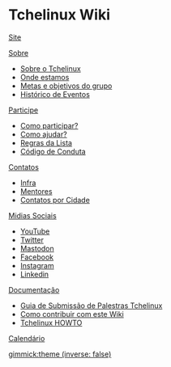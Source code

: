 # Tchelinux Wiki

[Site](http://tchelinux.org)

[Sobre]()

  * [Sobre o Tchelinux](sobre.md)
  * [Onde estamos](onde.md)
  * [Metas e objetivos do grupo](metas.md)
  * [Histórico de Eventos](eventos/historico_eventos.md)

[Participe]()

  * [Como participar?](como_participar.md)
  * [Como ajudar?](como_ajudar.md)
  * [Regras da Lista](regras.md)
  * [Código de Conduta](conduta.md)

[Contatos]()

  * [Infra](infra.md)
  * [Mentores](mentores.md)
  * [Contatos por Cidade](cidades.md)

[Midias Sociais]()

  * [YouTube](https://www.youtube.com/c/tchelinux)
  * [Twitter](https://twitter.com/tchelinux)
  * [Mastodon](https://mastodon.social/@tchelinux)
  * [Facebook](https://facebook.com/tchelinux)
  * [Instagram](https://instagram.com/tchelinux)
  * [Linkedin](https://www.linkedin.com/groups/771307)

[Documentação]()

  * [Guia de Submissão de Palestras Tchelinux](guidelines.md)
  * [Como contribuir com este Wiki](docs/contribuir/contribuir.md)
  * [Tchelinux HOWTO](docs/howto/tchelinux_howto.md)

[Calendário](eventos/calendario.md)

[gimmick:theme (inverse: false)](cosmo)
